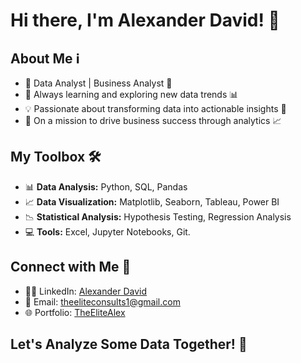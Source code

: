 
  
# Hi there, I'm Alexander David! 👋

## About Me ℹ️
- 🔭 Data Analyst | Business Analyst 💼
- 🌱 Always learning and exploring new data trends 📊
- 💡 Passionate about transforming data into actionable insights 🚀
- 🎯 On a mission to drive business success through analytics 📈

## My Toolbox 🛠️
- 📊 **Data Analysis:** Python, SQL, Pandas
- 📈 **Data Visualization:** Matplotlib, Seaborn, Tableau, Power BI
- 📉 **Statistical Analysis:** Hypothesis Testing, Regression Analysis
- 💻 **Tools:** Excel, Jupyter Notebooks, Git.

## Connect with Me 🤝
- 👨‍💼 LinkedIn: [Alexander David](https://www.linkedin.com/in/david-alexander1)
- 📧 Email: [theeliteconsults1@gmail.com](mailto:davode12@gmail.com)
- 🌐 Portfolio: [TheEliteAlex](https://theelitecode.github.io/Data-Analysis-Portfolio/)

## Let's Analyze Some Data Together! 🚀


<!---
TheEliteCode/TheEliteCode is a ✨ special ✨ repository because its `README.md` (this file) appears on your GitHub profile.
You can click the Preview link to take a look at your changes.
--->
